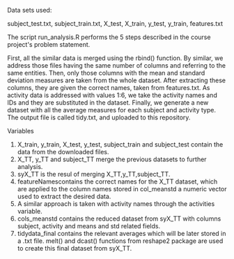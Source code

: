 Data sets used:

subject_test.txt, subject_train.txt, X_test, X_train, y_test, y_train, features.txt


The script run_analysis.R performs the 5 steps described in the course project's problem statement.

First, all the similar data is merged using the rbind() function. By similar, we address those files having the same number of columns and referring to the same entities.
Then, only those columns with the mean and standard deviation measures are taken from the whole dataset. After extracting these columns, they are given the correct names, taken from features.txt.
As activity data is addressed with values 1:6, we take the activity names and IDs and they are substituted in the dataset.
Finally, we generate a new dataset with all the average measures for each subject and activity type. The output file is called tidy.txt, and uploaded to this repository.


Variables

1. X_train, y_train, X_test, y_test, subject_train and subject_test contain the data from the downloaded files.
2. X_TT, y_TT and subject_TT merge the previous datasets to further analysis.
3. syX_TT is the resul of merging X_TT,y_TT,subject_TT.
4. featureNamescontains the correct names for the X_TT dataset, which are applied to the column names stored in col_meanstd a numeric vector used to extract the desired data.
5. A similar approach is taken with activity names through the activities variable.
6. cols_meanstd contains the reduced dataset from syX_TT with columns subject, activity and means and std related fields.
7. tidydata_final contains the relevant averages which will be later stored in a .txt file. melt() and dcast() functions from reshape2 package are used to create this final dataset from syX_TT.
